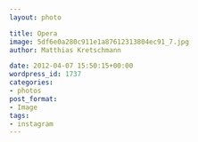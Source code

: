 ```yaml
---
layout: photo

title: Opera
image: 5df6e0a280c911e1a87612313804ec91_7.jpg
author: Matthias Kretschmann

date: 2012-04-07 15:50:15+00:00
wordpress_id: 1737
categories:
- photos
post_format:
- Image
tags:
- instagram
---
```



